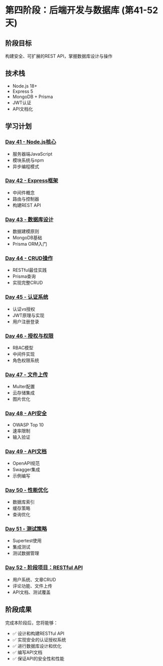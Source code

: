 # 第四阶段：后端开发与数据库 (第41-52天)

## 阶段目标
构建安全、可扩展的REST API，掌握数据库设计与操作

## 技术栈
- Node.js 18+
- Express 5
- MongoDB + Prisma
- JWT认证
- API文档化

## 学习计划

### [Day 41 - Node.js核心](./day-41/)
- 服务器端JavaScript
- 模块系统与npm
- 异步编程模式

### [Day 42 - Express框架](./day-42/)
- 中间件概念
- 路由与控制器
- 构建REST API

### [Day 43 - 数据库设计](./day-43/)
- 数据建模原则
- MongoDB基础
- Prisma ORM入门

### [Day 44 - CRUD操作](./day-44/)
- RESTful最佳实践
- Prisma查询
- 实现完整CRUD

### [Day 45 - 认证系统](./day-45/)
- 认证vs授权
- JWT原理与实现
- 用户注册登录

### [Day 46 - 授权与权限](./day-46/)
- RBAC模型
- 中间件实现
- 角色权限系统

### [Day 47 - 文件上传](./day-47/)
- Multer配置
- 云存储集成
- 图片优化

### [Day 48 - API安全](./day-48/)
- OWASP Top 10
- 速率限制
- 输入验证

### [Day 49 - API文档](./day-49/)
- OpenAPI规范
- Swagger集成
- 示例编写

### [Day 50 - 性能优化](./day-50/)
- 数据库索引
- 缓存策略
- 查询优化

### [Day 51 - 测试策略](./day-51/)
- Supertest使用
- 集成测试
- 测试数据管理

### [Day 52 - 阶段项目：RESTful API](./day-52/)
- 用户系统、文章CRUD
- 评论功能、文件上传
- API文档、测试覆盖

## 阶段成果
完成本阶段后，您将能够：
- ✅ 设计和构建RESTful API
- ✅ 实现安全的认证授权系统
- ✅ 进行数据库设计和优化
- ✅ 编写API文档
- ✅ 保证API的安全性和性能